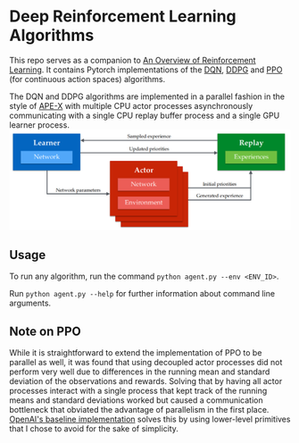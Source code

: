 # Deep Reinforcement Learning Algorithms
This repo serves as a companion to [An Overview of Reinforcement Learning](http://probablyexactlywrong/rl). It contains Pytorch implementations of the [DQN](https://storage.googleapis.com/deepmind-media/dqn/DQNNaturePaper.pdf), [DDPG](https://arxiv.org/pdf/1509.02971.pdf) and [PPO](https://arxiv.org/pdf/1707.06347.pdf) (for continuous action spaces) algorithms.

The DQN and DDPG algorithms are implemented in a parallel fashion in the style of [APE-X](https://openreview.net/pdf?id=H1Dy---0Z) with multiple CPU actor processes asynchronously communicating with a single CPU replay buffer process and a single GPU learner process.
![apex_png](./assets/apex.png)

## Usage
To run any algorithm, run the command `python agent.py --env <ENV_ID>`.

Run `python agent.py --help` for further information about command line arguments.

## Note on PPO
While it is straightforward to extend the implementation of PPO to be parallel as well, it was found that using decoupled actor processes did not perform very well due to differences in the running mean and standard deviation of the observations and rewards. Solving that by having all actor processes interact with a single process that kept track of the running means and standard deviations worked but caused a communication bottleneck that obviated the advantage of parallelism in the first place. [OpenAI's baseline implementation](https://github.com/openai/baselines) solves this by using lower-level primitives that I chose to avoid for the sake of simplicity.
